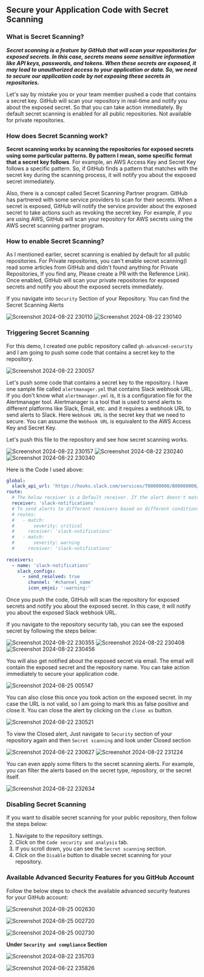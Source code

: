 ## Secure your Application Code with Secret Scanning

### What is Secret Scanning?

***Secret scanning is a feature by GitHub that will scan your repositories for exposed secrets. In this case, secrets means some sensitive information like API keys, passwords, and tokens. When these secrets are exposed, it may lead to unauthorized access to your application or data. So, we need to secure our application code by not exposing these secrets in repositories.***

Let's say by mistake you or your team member pushed a code that contains a secret key. GitHub will scan your repository in real-time and notify you about the exposed secret. So that you can take action immediately. By default secret scanning is enabled for all public repositories. Not available for private repositories.

### How does Secret Scanning work?

**Secret scanning works by scanning the repositories for exposed secrets using some particular patterns. By pattern I mean, some specific format that a secret key follows**. For example, an AWS Access Key and Secret Key follows a specific pattern. So, if GitHub finds a pattern that matches with the secret key during the scanning process, it will notify you about the exposed secret immediately.<br>

Also, there is a concept called Secret Scanning Partner program. GitHub has partnered with some service providers to scan for their secrets. When a secret is exposed, GitHub will notify the service provider about the exposed secret to take actions such as revoking the secret key. For example, if you are using AWS, GitHub will scan your repository for AWS secrets using the AWS secret scanning partner program.

### How to enable Secret Scanning?

As I mentioned earlier, secret scanning is enabled by default for all public repositories. For Private repositories, you can't enable secret scanning(I read some articles from GitHub and didn't found anything for Private Repositories, If you find any, Please create a PR with the Reference Link). Once enabled, GitHub will scan your private repositories for exposed secrets and notify you about the exposed secrets immediately.

If you navigate into `Security` Section of your Repository. You can find the Secret Scanning Alerts

![Screenshot 2024-08-22 230110](https://github.com/user-attachments/assets/11298df8-b212-40ee-bad9-6a3a7ae367da)
![Screenshot 2024-08-22 230140](https://github.com/user-attachments/assets/5449a1a6-fd62-49be-bf9d-9857b0d83018)


### Triggering Secret Scanning

For this demo, I created one public repository called `gh-advanced-security` and I am going to push some code that contains a secret key to the repository.<br>

![Screenshot 2024-08-22 230057](https://github.com/user-attachments/assets/50221d4e-ad4c-408e-8e0a-816a53b679b0)

Let's push some code that contains a secret key to the repository. I have one sample file called `alertmanager.yml` that contains Slack webhook URL. If you don't know what `alertmanager.yml` is, it is a configuration file for the Alertmanager tool. Alertmanager is a tool that is used to send alerts to different platforms like Slack, Email, etc. and it requires a webhook URL to send alerts to Slack. Here `Webhook URL` is the secret key that we need to secure. You can assume the `Webhook URL` is equivalent to the AWS Access Key and Secret Key.

Let's push this file to the repository and see how secret scanning works.

![Screenshot 2024-08-22 230157](https://github.com/user-attachments/assets/f50ba4e8-6112-4af2-8db0-ab102b654e57)
![Screenshot 2024-08-22 230240](https://github.com/user-attachments/assets/888131e0-2734-4386-a6a9-c0b2d4083696)
![Screenshot 2024-08-22 230340](https://github.com/user-attachments/assets/b233dc70-35a1-4b4a-b509-c046ac4645d8)

Here is the Code I used above:

```yaml
global:
  slack_api_url: 'https://hooks.slack.com/services/T00000000/B00000000/XXXXXXXXXXXXXXXXXXXXXXXX'
route:
  # The below receiver is a Default receiver. If the alert doesn't match any of the receivers in routes section, It will send the alert to the default receiver.
  receiver: 'slack-notifications'
  # To send alerts to different receivers based on different conditions, We can use the "routes" section.
  # routes:
  #   - match:
  #       severity: critical
  #     receiver: 'slack-notifications'
  #   - match:
  #       severity: warning
  #     receiver: 'slack-notifications'
  
receivers:
  - name: 'slack-notifications'
    slack_configs:
      - send_resolved: true
        channel: '#channel_name'
        icon_emjoi: ':warning:'
```

Once you push the code, GitHub will scan the repository for exposed secrets and notify you about the exposed secret. In this case, it will notify you about the exposed Slack webhook URL.<br>

If you navigate to the repository security tab, you can see the exposed secret by following the steps below:

![Screenshot 2024-08-22 230355](https://github.com/user-attachments/assets/1e8d41f9-50a7-468d-a72f-344a1075727d)
![Screenshot 2024-08-22 230408](https://github.com/user-attachments/assets/0ff7063a-9357-4500-a61e-82e1a4d8b540)
![Screenshot 2024-08-22 230456](https://github.com/user-attachments/assets/be423eee-50e2-49ef-abea-4c5d28c9399a)

You will also get notified about the exposed secret via email. The email will contain the exposed secret and the repository name. You can take action immediately to secure your application code.

![Screenshot 2024-08-25 005147](https://github.com/user-attachments/assets/950db284-0104-466a-9688-a5fd9536dd10)

You can also close this once you took action on the exposed secret. In my case the URL is not valid, so I am going to mark this as false positive and close it. You can close the alert by clicking on the `close as` button.

![Screenshot 2024-08-22 230521](https://github.com/user-attachments/assets/207ec88a-0ae1-4d29-a05f-19f43aa3b562)

To view the Closed alert, Just navigate to `Security` section of your repository again and then `Secret scanning` and look under Closed section

![Screenshot 2024-08-22 230627](https://github.com/user-attachments/assets/2b33027a-0772-4ae6-b545-4be56fc011b2)
![Screenshot 2024-08-22 231224](https://github.com/user-attachments/assets/145d3fb0-4898-4adc-8af5-5985fec09941)

You can even apply some filters to the secret scanning alerts. For example, you can filter the alerts based on the secret type, repository, or the secret itself.

![Screenshot 2024-08-22 232634](https://github.com/user-attachments/assets/d8e5dde1-8b81-4747-b677-9a2b05369507)

### Disabling Secret Scanning

If you want to disable secret scanning for your public repository, then follow the steps below:

1. Navigate to the repository settings.
2. Click on the `Code security and analysis` tab.
3. If you scroll down, you can see the `Secret scanning` section.
4. Click on the `Disable` button to disable secret scanning for your repository.

### Available Advanced Security Features for you GitHub Account

Follow the below steps to check the available advanced security features for your GitHub account:

![Screenshot 2024-08-25 002630](https://github.com/user-attachments/assets/bf34bb66-0af9-4970-853b-48ec13d8fa01)

![Screenshot 2024-08-25 002720](https://github.com/user-attachments/assets/feaf5821-400f-44e7-badc-09a101901f1e)

![Screenshot 2024-08-25 002730](https://github.com/user-attachments/assets/9c5a8f22-0c42-461d-a09e-62e7ee076bb9)

**Under `Security and compliance` Section**

![Screenshot 2024-08-22 235703](https://github.com/user-attachments/assets/c7c1c71a-a7ce-40f1-b9e6-a86a4ef91785)

![Screenshot 2024-08-22 235826](https://github.com/user-attachments/assets/1efc47ef-5365-4fda-ac8d-6178b3fe5dd2)
